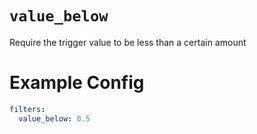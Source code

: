 # `value_below`

Require the trigger value to be less than a certain amount

# Example Config
```yaml
filters:
  value_below: 0.5
```
